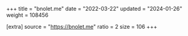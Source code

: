 +++
title = "bnolet.me"
date = "2022-03-22"
updated = "2024-01-26"
weight = 108456

[extra]
source = "https://bnolet.me"
ratio = 2
size = 106
+++
